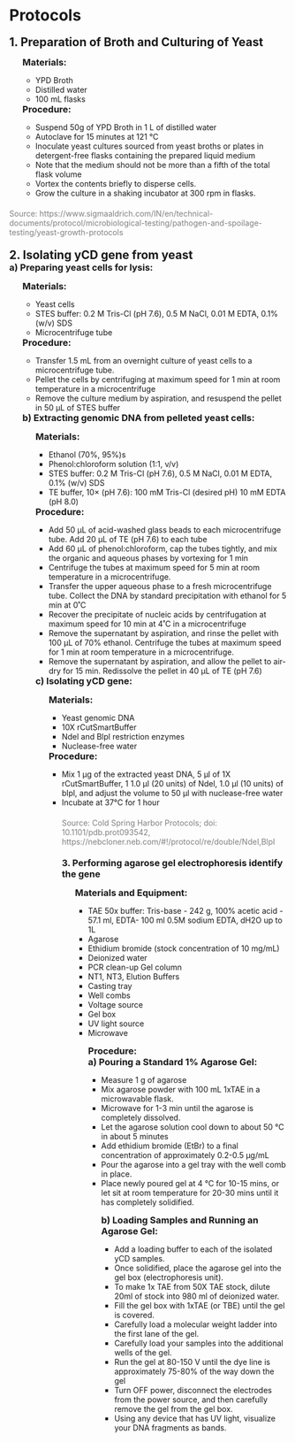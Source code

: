 # Protocols

<h2 style="margin: 0 !important;">1. Preparation of Broth and Culturing of Yeast</h2>

<ul style="list-style-type:none;">
  <li><h3 style="margin: 0 !important;">Materials:</h3></li>
  <ul>
    <li>YPD Broth</li>
    <li>Distilled water</li>
    <li>100 mL flasks</li>
</ul>
    <li><h3 style="margin: 0 !important;">Procedure:</h3></li>
  <ul>
    <li>Suspend 50g of YPD Broth in 1 L of distilled water</li>
    <li>Autoclave for 15 minutes at 121 °C</li>
    <li>Inoculate yeast cultures sourced from yeast broths or plates in detergent-free flasks containing the prepared liquid medium</li>
    <li>Note that the medium should not be more than a fifth of the total flask volume</li>
    <li>Vortex the contents briefly to disperse cells.</li>
    <li>Grow the culture in a shaking incubator at 300 rpm in flasks.</li>
    </ul>
</ul>
<div style="color:gray;text-align: left;margin: 20px 0 20px 0;">Source:
https://www.sigmaaldrich.com/IN/en/technical-documents/protocol/microbiological-testing/pathogen-and-spoilage-testing/yeast-growth-protocols
</div>
<h2 style="margin: 0 !important;">2. Isolating yCD gene from yeast</h2>

<h3 style="margin: 0 !important;">a) Preparing yeast cells for lysis:</h3>

<ul style="list-style-type:none;">
  <li><h3 style="margin: 0 !important;">Materials:</h3></li>
  <ul>
    <li>Yeast cells</li>
    <li>STES buffer: 0.2 M Tris-Cl (pH 7.6), 0.5 M NaCl, 0.01 M EDTA, 0.1% (w/v) SDS</li>
    <li>Microcentrifuge tube</li>
</ul>
    <li><h3 style="margin: 0 !important;">Procedure:</h3></li>
  <ul>
    <li>Transfer 1.5 mL from an overnight culture of yeast cells to a microcentrifuge tube.
</li>
    <li>Pellet the cells by centrifuging at maximum speed for 1 min at room temperature in a microcentrifuge</li>
    <li>Remove the culture medium by aspiration, and resuspend the pellet in 50 µL of STES buffer</li>
</ul>
<h3 style="margin: 0 !important;">b) Extracting genomic DNA from pelleted yeast cells:</h3>

<ul style="list-style-type:none;">
  <li><h3 style="margin: 0 !important;">Materials:</h3></li>
  <ul>
    <li>Ethanol (70%, 95%)s</li>
    <li>Phenol:chloroform solution (1:1, v/v)</li>
    <li>STES buffer: 0.2 M Tris-Cl (pH 7.6), 0.5 M NaCl, 0.01 M EDTA, 0.1% (w/v) SDS</li>
    <li>TE buffer, 10× (pH 7.6): 100 mM Tris-Cl (desired pH) 10 mM EDTA (pH 8.0)
</li>
</ul>
    <li><h3 style="margin: 0 !important;">Procedure:</h3></li>
  <ul>
    <li>Add 50 µL of acid-washed glass beads to each microcentrifuge tube. Add 20 µL of TE (pH 7.6) to each tube
</li>
    <li>Add 60 µL of phenol:chloroform, cap the tubes tightly, and mix the organic and aqueous phases by vortexing for 1 min</li>
    <li>Centrifuge the tubes at maximum speed for 5 min at room temperature in a microcentrifuge.</li>
    <li>Transfer the upper aqueous phase to a fresh microcentrifuge tube. Collect the DNA by standard precipitation with ethanol for 5 min at 0˚C</li>
    <li>Recover the precipitate of nucleic acids by centrifugation at maximum speed for 10 min at 4˚C in a microcentrifuge</li>
    <li>Remove the supernatant by aspiration, and rinse the pellet with 100 µL of 70% ethanol. Centrifuge the tubes at maximum speed for 1 min at room temperature in a microcentrifuge.</li>
    <li>Remove the supernatant by aspiration, and allow the pellet to air-dry for 15 min. Redissolve the pellet in 40 µL of TE (pH 7.6)</li>
</ul>

<h3 style="margin: 0 !important;">c) Isolating yCD gene:</h3>

<ul style="list-style-type:none;">
  <li><h3 style="margin: 0 !important;">Materials:</h3></li>
  <ul>
    <li>Yeast genomic DNA</li>
    <li>10X rCutSmartBuffer</li>
    <li>Ndel and Blpl restriction enzymes</li>
    <li>Nuclease-free water</li>
    
</ul>
    <li><h3 style="margin: 0 !important;">Procedure:</h3></li>
  <ul>
    <li>Mix 1 µg of the extracted yeast DNA, 5 µl of 1X rCutSmartBuffer, 1 1.0 µl (20 units) of Ndel, 1.0 µl (10 units) of blpl, and adjust the volume to 50 µl with nuclease-free water</li>
    <li>Incubate at 37°C for 1 hour</li>

<div style="color:gray;text-align: left;margin: 20px 0 20px 0;">Source: Cold Spring Harbor Protocols; doi: 10.1101/pdb.prot093542, 
https://nebcloner.neb.com/#!/protocol/re/double/NdeI,BlpI

</div>

<h3 style="margin: 0 !important;">3. Performing agarose gel electrophoresis identify the gene</h3>

<ul style="list-style-type:none;">
  <li><h3 style="margin: 0 !important;">Materials and Equipment:</h3></li>
  <ul>
    <li>TAE 50x buffer: Tris-base - 242 g, 100% acetic acid - 57.1 ml, EDTA- 100 ml 0.5M sodium EDTA, dH2O up to 1L</li>
    <li>Agarose</li>
    <li>Ethidium bromide (stock concentration of 10 mg/mL)
</li>
    <li>Deionized water
</li>
    <li>PCR clean-up Gel column</li>
    <li>NT1, NT3, Elution Buffers</li>
    <li>Casting tray</li>
    <li>Well combs</li>
    <li>Voltage source</li>
    <li>Gel box</li>
    <li>UV light source</li>
    <li>Microwave</li>
    
</ul>


<ul style="list-style-type:none;">
  <li><h3 style="margin: 0 !important;">Procedure:</h3></li>
  <li><h3 style="margin: 0 !important;">a) Pouring a Standard 1% Agarose Gel:</h3></li>
  
<ul>
    <li>Measure 1 g of agarose</li>
    <li>Mix agarose powder with 100 mL 1xTAE in a microwavable flask.</li>
    <li>Microwave for 1-3 min until the agarose is completely dissolved.
</li>
    <li>Let the agarose solution cool down to about 50 °C in about 5 minutes
</li>
    <li>Add ethidium bromide (EtBr) to a final concentration of approximately 0.2-0.5 μg/mL</li>
    <li>Pour the agarose into a gel tray with the well comb in place.</li>
    <li>Place newly poured gel at 4 °C for 10-15 mins, or let sit at room temperature for 20-30 mins until it has completely solidified.</li>
    
    
</ul>
    
 <ul style="list-style-type:none;">
  <li><h3 style="margin: 0 !important;">b) Loading Samples and Running an Agarose Gel:</h3></li>
  
  
<ul>   
<li>Add a loading buffer to each of the isolated yCD samples.
</li>
    <li>Once solidified, place the agarose gel into the gel box (electrophoresis unit).</li>
    <li>To make 1x TAE from 50X TAE stock, dilute 20ml of stock into 980 ml of deionized water.
</li>
    <li>Fill the gel box with 1xTAE (or TBE) until the gel is covered.
</li>
    <li>Carefully load a molecular weight ladder into the first lane of the gel.</li>
    <li>Carefully load your samples into the additional wells of the gel.
</li>
    <li>Run the gel at 80-150 V until the dye line is approximately 75-80% of the way down the gel</li>
    <li>Turn OFF power, disconnect the electrodes from the power source, and then carefully remove the gel from the gel box.</li>
    <li>Using any device that has UV light, visualize your DNA fragments as bands. </li>



    

